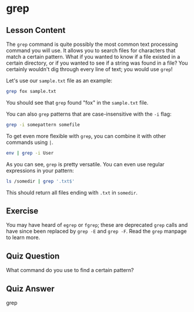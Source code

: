 # grep

## Lesson Content

The `grep` command is quite possibly the most common text processing command you will use. It allows you to search files for characters that match a certain pattern. What if you wanted to know if a file existed in a certain directory, or if you wanted to see if a string was found in a file? You certainly wouldn't dig through every line of text; you would use `grep`!

Let's use our `sample.txt` file as an example:

```bash
grep fox sample.txt
```

You should see that `grep` found "fox" in the `sample.txt` file.

You can also `grep` patterns that are case-insensitive with the `-i` flag:

```bash
grep -i somepattern somefile
```

To get even more flexible with `grep`, you can combine it with other commands using `|`.

```bash
env | grep -i User
```

As you can see, `grep` is pretty versatile. You can even use regular expressions in your pattern:

```bash
ls /somedir | grep '.txt$'
```

This should return all files ending with `.txt` in `somedir`.

## Exercise

You may have heard of `egrep` or `fgrep`; these are deprecated `grep` calls and have since been replaced by `grep -E` and `grep -F`. Read the `grep` manpage to learn more.

## Quiz Question

What command do you use to find a certain pattern?

## Quiz Answer

grep
